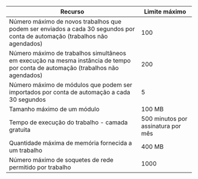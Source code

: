 Recurso|Limite máximo
---|---
Número máximo de novos trabalhos que podem ser enviados a cada 30 segundos por conta de automação (trabalhos não agendados)|100
Número máximo de trabalhos simultâneos em execução na mesma instância de tempo por conta de automação (trabalhos não agendados)|200
Número máximo de módulos que podem ser importados por conta de automação a cada 30 segundos|5
Tamanho máximo de um módulo|100 MB
Tempo de execução do trabalho - camada gratuita|500 minutos por assinatura por mês
Quantidade máxima de memória fornecida a um trabalho |400 MB
Número máximo de soquetes de rede permitido por trabalho|1000

<!---HONumber=AcomDC_0803_2016-->
